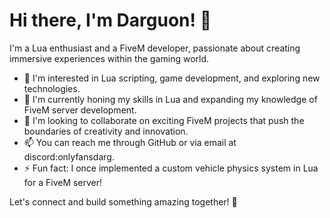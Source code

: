 # Hi there, I'm Darguon! 👋

I'm a Lua enthusiast and a FiveM developer, passionate about creating immersive experiences within the gaming world.

- 👀 I'm interested in Lua scripting, game development, and exploring new technologies.
- 🌱 I'm currently honing my skills in Lua and expanding my knowledge of FiveM server development.
- 💞️ I'm looking to collaborate on exciting FiveM projects that push the boundaries of creativity and innovation.
- 📫 You can reach me through GitHub or via email at discord:onlyfansdarg.
- ⚡ Fun fact: I once implemented a custom vehicle physics system in Lua for a FiveM server!

Let's connect and build something amazing together! 🚀
